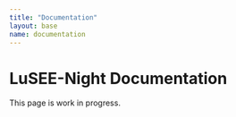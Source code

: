```yaml
---
title: "Documentation"
layout: base
name: documentation
---
```


# LuSEE-Night Documentation

This page is work in progress.
